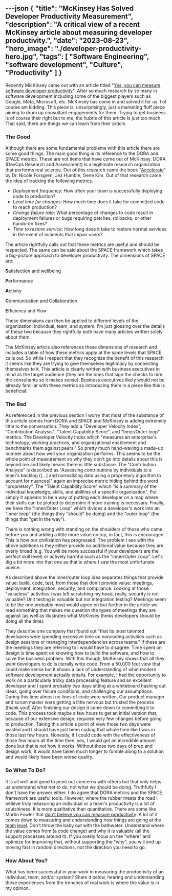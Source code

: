 ---json
{
  "title": "McKinsey Has Solved Developer Productivity Measurement",
  "description": "A critical view of a recent McKinsey article about measuring developer productivity.",
  "date": "2023-08-23",
  "hero_image": "./developer-productivity-hero.jpg",
  "tags": [
    "Software Engineering",
    "software development",
    "Culture",
    "Productivity"
  ]
}
---

Recently MicKinsey came out with an article titled "[Yes, you can measure software developer productivity](https://www.mckinsey.com/industries/technology-media-and-telecommunications/our-insights/yes-you-can-measure-software-developer-productivity)". After so much research by so many in software development including some of the biggest players such as Google, Meta, Microsoft, etc. McKinsey has come in and solved it for us. I of course am kidding. This piece is, unsurprisingly, just a marketing fluff piece aiming to drum up consultant engagements for them. Trying to get business is of course their right but to me, the hubris of this article is just too much. That said, there are things we can learn from their article.

### The Good

Although there are some fundamental problems with this article there are some good things. The main good thing is its reference to the DORA and SPACE metrics. These are not items that have come out of McKinsey. DORA (DevOps Research and Assessment) is a legitimate research organization that performs real science. Out of this research came the book "[Accelerate](https://www.amazon.com/Accelerate-Software-Performing-Technology-Organizations/dp/1942788339)" by Dr. Nicole Forsgren, Jez Humble, Gene Kim. Out of that research came the idea of tracking the following metrics.

* _Deployment frequency:_ How often your team is successfully deploying code to production?
* _Lead time for changes:_ How much time does it take for committed code to reach production?
* _Change failure rate:_ What percentage of changes to code result in deployment failures or bugs requiring patches, rollbacks, or other hands-on fixes?
* _Time to restore service:_ How long does it take to restore normal services in the event of incidents that impair users?

The article rightfully calls out that these metrics are useful and should be respected. The same can be said about the SPACE framework which takes a big-picture approach to developer productivity. The dimensions of SPACE are:

**S**atisfaction and wellbeing

**P**erformance

**A**ctivity

**C**ommunication and Collaboration

**E**fficiency and Flow

These dimensions can then be applied to different levels of the organization: individual, team, and system. I'm just glossing over the details of these two because they rightfully both have many articles written solely about them.

The McKinsey article also references these dimensions of research and includes a table of how these metrics apply at the same levels that SPACE calls out. So while I respect that they recognize the benefit of this research it seems like they are trying to give themselves legitimacy by connecting themselves to it. This article is clearly written with business executives in mind as the target audience (they are the ones that sign the checks to hire the consultants so it makes sense). Business executives likely would not be already familiar with these metrics so introducing them in a piece like this is beneficial.

### The Bad

As referenced in the previous section I worry that most of the substance of this article comes from DORA and SPACE and McKinsey is adding extremely little to the conversation. They add a "Developer Velocity Index", "Contribution Analysis", "Talent Capability Score", and "Inner/Outer loop" metrics. The Developer Velocity Index which "measures an enterprise's technology, working practices, and organizational enablement and benchmarks them against peers." So pretty much hand-waving a made-up number about how well your organization performs. This seems to be the whole point of measurement so why they don't go into details about this is beyond me and likely means there is little substance. The "Contribution Analysis" is described as "Assessing contributions by individuals to a team's backlog ([…] and normalizing data using a proprietary algorithm to account for nuances)" again an imprecise metric hiding behind the word "proprietary". The "Talent Capability Score" which "is a summary of the individual knowledge, skills, and abilities of a specific organization". Put simply it appears to be a way of putting each developer on a map where their skills can be plotted to determine if more training is necessary. Finally, we have the "Inner/Outer Loop" which divides a developer's work into an "inner loop" (the things they "should" be doing) and the "outer loop" (the things that "get in the way").

There is nothing wrong with standing on the shoulders of those who came before you and adding a little more value on top, in fact, this is encouraged. This is how our civilization has progressed. The problem I see with the above additions is they either provide no additional value because they are overly broad (e.g. You will be more successful if your developers are the perfect skill level) or actively harmful such as the "Inner/Outer Loop". Let's dig a bit more into that one as that is where I saw the most unfortunate advice.

As described above the inner/outer loop idea separates things that provide value: build, code, test, from those that don't provide value: meetings, deployment, integration, security, and compliance. Looking at those "valueless" activities I was left scratching my head, really, security is not valuable? Unit testing is valuable but not integration testing? Meetings seem to be the one probably most would agree on but further in the article we read something that makes me question the types of meetings they are against (as well as illustrates what McKinsey thinks developers should be doing all the time).

They describe one company that found out "that its most talented developers were spending excessive time on noncoding activities such as design sessions or managing interdependencies across teams." If these are the meetings they are referring to I would have to disagree. Time spent on design is time spent on knowing how to build the software, and how to solve the business problem. With this though, McKinsey shows that all they want developers to do is literally write code. From a 50,000 feet view that could make sense but it shows a lack of understanding of what modern software development actually entails. For example, I had the opportunity to work on a particularly tricky data processing feature and an excellent developer and I spent probably two days sitting at a whiteboard hashing out ideas, going over failure conditions, and challenging our assumptions. During this time almost no lines of code were written. Our product manager and scrum master were getting a little nervous but trusted the process (thank you!) After finishing our design it came down to committing it to code. This process took maybe a few hours to get an initial version that, because of our extensive design, required very few changes before going to production. Taking this article's point of view those two days were wasted and I should have just been coding that whole time like I was in those last few hours. Honestly, if I could code with the effectiveness of those few hours all the time then, yes, I would get an incredible amount done but that is not how it works. Without those two days of prep and design work, it would have taken much longer to fumble along to a solution and would likely have been worse quality.

### So What To Do?

It is all well and good to point out concerns with others but that only helps us understand what not to do, not what we should be doing. Truthfully I don't have the answer either. I do agree that DORA metrics and the SPACE framework are useful tools. However, where the rubber meets the road I believe truly measuring an individual or a team's productivity is a lot of squishiness. It is more qualitative than quantitative. There are some like Martin Fowler that [don't believe you can measure productivity](https://www.martinfowler.com/bliki/CannotMeasureProductivity.html). A lot of it comes down to measuring and understanding how things are going at the [team](https://charity.wtf/2020/07/07/questionable-advice-can-engineering-productivity-be-measured/) [level](https://blog.pragmaticengineer.com/can-you-measure-developer-productivity/). Don't throw the baby out with the bathwater. Understand where the value comes from (a code change) and why it is valuable (all the support processes around it). If you overly focus on the "where" and optimize for improving that, without supporting the "why", you will end up moving fast in random directions, not the direction you need to go.

### How About You?

What has been successful in your work in measuring the productivity of an individual, team, and/or system? Share it below, hearing and understanding these experiences from the trenches of real work is where the value is in my opinion.
